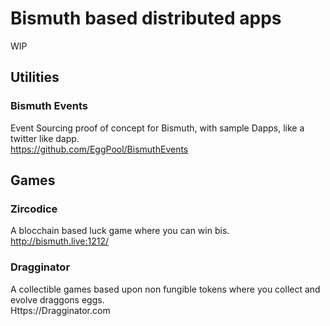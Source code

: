 # Bismuth based distributed apps

WIP



## Utilities

### Bismuth Events

Event Sourcing proof of concept for Bismuth, with sample Dapps, like a twitter like dapp.  
https://github.com/EggPool/BismuthEvents

## Games

### Zircodice

A blocchain based luck game where you can win bis.  
http://bismuth.live:1212/

### Dragginator

A collectible games based upon non fungible tokens where you collect and evolve draggons eggs.  
Https://Dragginator.com
